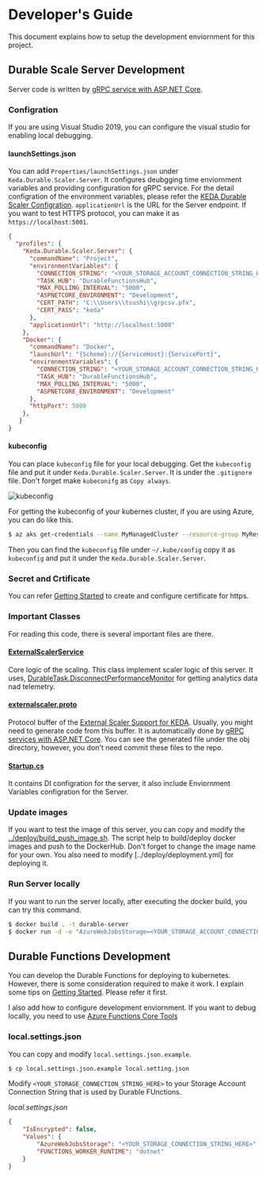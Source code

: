 # Developer's Guide

This document explains how to setup the development enviornment for this project. 

## Durable Scale Server Development 

Server code is written by [gRPC service with ASP.NET Core](https://docs.microsoft.com/en-us/aspnet/core/grpc/aspnetcore?view=aspnetcore-3.0&tabs=visual-studio). 

### Configration 

If you are using Visual Studio 2019, you can configure the visual studio for enabling local debugging. 

#### launchSettings.json

You can add `Properties/launchSettings.json` under `Keda.Durable.Scaler.Server`. It configures deubgging time enviornment variables and providing configuration for gRPC service. For the detail configration of the environment variables, please refer the [KEDA Durable Scaler Configration](reference.md). `applicationUrl` is the URL for the Server endpoint. If you want to test HTTPS protocol, you can make it as `https://localhost:5001`.

```json
{
  "profiles": {
    "Keda.Durable.Scaler.Server": {
      "commandName": "Project",
      "environmentVariables": {
        "CONNECTION_STRING": "<YOUR_STORAGE_ACCOUNT_CONNECTION_STRING_HERE>",
        "TASK_HUB": "DurableFunctionsHub",
        "MAX_POLLING_INTERVAL": "5000",
        "ASPNETCORE_ENVIRONMENT": "Development",
        "CERT_PATH": "C:\\Users\\tsushi\\grpcsv.pfx",
        "CERT_PASS": "keda"
      },
      "applicationUrl": "http://localhost:5000"
    },
    "Docker": {
      "commandName": "Docker",
      "launchUrl": "{Scheme}://{ServiceHost}:{ServicePort}",
      "environmentVariables": {
        "CONNECTION_STRING": "<YOUR_STORAGE_ACCOUNT_CONNECTION_STRING_HERE>",
        "TASK_HUB": "DurableFunctionsHub",
        "MAX_POLLING_INTERVAL": "5000",
        "ASPNETCORE_ENVIRONMENT": "Development"
      },
      "httpPort": 5000
    },
   }
}   
```

#### kubeconfig 

You can place `kubeconfig` file for your local debugging. Get the `kubeconfig` file and put it under `Keda.Durable.Scaler.Server`. It is under the `.gitignore` file. Don't forget make `kubeconifg` as `Copy always`.

![kubeconfig](images/kubeconfig.png)

For getting the kubeconfig of your kubernes cluster, if you are using Azure, you can do like this. 

```bash
$ az aks get-credentials --name MyManagedCluster --resource-group MyResourceGroup
```

Then you can find the `kubeconfig` file under `~/.kube/config` copy it as `kubeconfig` and put it under the `Keda.Durable.Scaler.Server`. 

### Secret and Crtificate

You can refer [Getting Started](getting-started.md) to create and configure certificate for https. 

### Important Classes 

For reading this code, there is several important files are there. 

#### [ExternalScalerService](https://github.com/kedacore/keda-scaler-durable-functions/blob/master/src/Keda.Durable.Scaler.Server/Services/ExternalScalerService.cs)

Core logic of the scaling. This class implement scaler logic of this server. It uses, [DurableTask.DisconnectPerformanceMonitor](https://github.com/Azure/durabletask/blob/master/src/DurableTask.AzureStorage/Monitoring/DisconnectedPerformanceMonitor.cs#L89) for getting analytics data nad telemetry. 

#### [externalscaler.proto](https://github.com/kedacore/keda-scaler-durable-functions/blob/master/src/Keda.Durable.Scaler.Server/Protos/externalscaler.proto)

Protocol buffer of the [External Scaler Support for KEDA](https://github.com/kedacore/keda/pull/294). Usually, you might need to generate code from this buffer. It is automatically done by [gRPC services with ASP.NET Core](https://docs.microsoft.com/en-us/aspnet/core/grpc/aspnetcore?view=aspnetcore-3.0&tabs=visual-studio). You can see the generated file under the obj directory, however, you don't need commit these files to the repo. 

#### [Startup.cs](https://github.com/kedacore/keda-scaler-durable-functions/blob/master/src/Keda.Durable.Scaler.Server/Startup.cs#L21)

It contains DI configration for the server, it also include Enviornment Variables configration for the Server. 

### Update images

If you want to test the image of this server, you can copy and modify the
[../deploy/build_push_image.sh](../deploy/build_push_image.sh). The script help to build/deploy docker images and push to the DockerHub. Don't forget to change the image name for your own. You also need to modify [../deploy/deployment.yml] for deploying it. 

### Run Server locally

If you want to run the server locally, after executing the docker build, you can try this command. 

```bash
$ docker build . -t durable-server
$ docker run -d -e "AzureWebJobsStorage=<YOUR_STORAGE_ACCOUNT_CONNECTION_STRING_HERE>" -e "FUNCTIONS_WORKER_RUNTIME=dotnet" -e "WEBSITE_HOSTNAME=localhost:80" -p 8802:80 durable-sever
```

## Durable Functions Development 

You can develop the Durable Functions for deploying to kubernetes. However, there is some consideration required to make it work. I explain some tips on [Getting Started](getting-started.md). Please refer it first. 

I also add how to configure development enviornment. If you want to debug locally, you need to use [Azure Functions Core Tools](https://github.com/Azure/azure-functions-core-tools)

### local.settings.json

You can copy and modify `local.settings.json.example`.

```bash
$ cp local.settings.json.example local.setting.json
```

Modify `<YOUR_STORAGE_CONNECTION_STRING_HERE>` to your Storage Account Connection String that is used by Durable FUnctions. 

_local.settings.json_

```json
{
    "IsEncrypted": false,
    "Values": {
        "AzureWebJobsStorage": "<YOUR_STORAGE_CONNECTION_STRING_HERE>",
        "FUNCTIONS_WORKER_RUNTIME": "dotnet"
    }
}
```
